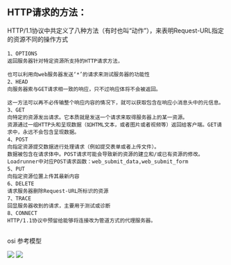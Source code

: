 ## HTTP请求的方法：

HTTP/1.1协议中共定义了八种方法（有时也叫“动作”），来表明Request-URL指定的资源不同的操作方式

```
1、OPTIONS
返回服务器针对特定资源所支持的HTTP请求方法，

也可以利用向web服务器发送‘*’的请求来测试服务器的功能性
2、HEAD
向服务器索与GET请求相一致的响应，只不过响应体将不会被返回。

这一方法可以再不必传输整个响应内容的情况下，就可以获取包含在响应小消息头中的元信息。
3、GET
向特定的资源发出请求。它本质就是发送一个请求来取得服务器上的某一资源。
资源通过一组HTTP头和呈现数据（如HTML文本，或者图片或者视频等）返回给客户端。GET请求中，永远不会包含呈现数据。
4、POST
向指定资源提交数据进行处理请求（例如提交表单或者上传文件）。
数据被包含在请求体中。POST请求可能会导致新的资源的建立和/或已有资源的修改。
Loadrunner中对应POST请求函数：web_submit_data,web_submit_form
5、PUT
向指定资源位置上传其最新内容
6、DELETE
请求服务器删除Request-URL所标识的资源
7、TRACE
回显服务器收到的请求，主要用于测试或诊断
8、CONNECT
HTTP/1.1协议中预留给能够将连接改为管道方式的代理服务器。
```

## 
 
osi 参考模型

<img src='https://images2015.cnblogs.com/blog/705728/201604/705728-20160424234824085-667046040.png' />

<img src='https://images2015.cnblogs.com/blog/705728/201604/705728-20160424234825491-384470376.png' />


